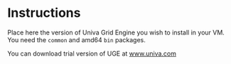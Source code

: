 Instructions
===============
Place here the version of Univa Grid Engine you wish to install in your VM.
You need the `common` and amd64 `bin` packages.

You can download trial version of UGE at www.univa.com

